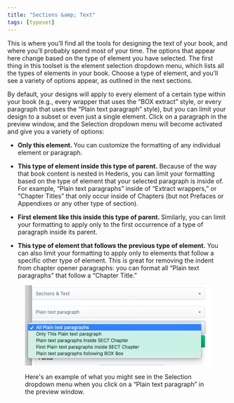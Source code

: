 ```yaml
---
title: "Sections &amp; Text"
tags: [typeset]
---
```

 
<html><body><section data-type="chapter" class="hsecchapter" data-hederis-type="hsecchapter" id="typeset-text-design" data-pi-attrs="id: typeset-text-design; data-tags: typeset;" role="doc-chapter" data-tags="typeset" data-author-name=" " data-book-title=" " title="Sections &amp; Text"><p class="hblkp" data-hederis-type="hblkp" id="p3MkXvgfU">This is where you&#8217;ll find all the tools for designing the text of your book, and where you&#8217;ll probably spend most of your time. The options that appear here change based on the type of element you have selected. The first thing in this toolset is the element selection dropdown menu, which lists all the types of elements in your book. Choose a type of element, and you&#8217;ll see a variety of options appear, as outlined in the next sections.</p><p class="hblkp" data-hederis-type="hblkp" id="pxDvjDcFQ">By default, your designs will apply to every element of a certain type within your book (e.g., every wrapper that uses the &#8220;BOX extract&#8221; style, or every paragraph that uses the &#8220;Plain text paragraph&#8221; style), but you can limit your design to a subset or even just a single element. Click on a paragraph in the preview window, and the Selection dropdown menu will become activated and give you a variety of options:</p><ul class="hwprbulletlist" data-hederis-type="hwprbulletlist" id="pVBt35R3q"><li class="hblkuli" data-hederis-type="hblkuli" id="liZ2hf43Yo"><p class="hblkuli" data-hederis-type="hblklip" id="pYLv6XhEQ"><strong data-hederis-type="hspanstrong" id="ph14bnrxj">Only this element. </strong>You can customize the formatting of any individual element or paragraph.</p></li><li class="hblkuli" data-hederis-type="hblkuli" id="liHUaQoMkN"><p class="hblkuli" data-hederis-type="hblklip" id="pdUkyxDjB"><strong class="hspanstrong" data-hederis-type="hspanstrong" id="p4kadFdyE">This type of element inside this type of parent.</strong> Because of the way that book content is nested in Hederis, you can limit your formatting based on the type of element that your selected paragraph is inside of. For example, &#8220;Plain text paragraphs&#8221; inside of &#8220;Extract wrappers,&#8221; or &#8220;Chapter Titles&#8221; that only occur inside of Chapters (but not Prefaces or Appendixes or any other type of section).</p></li><li class="hblkuli" data-hederis-type="hblkuli" id="lia9Y8lB2B"><p class="hblkuli" data-hederis-type="hblklip" id="pDlN06J77"><strong class="hspanstrong" data-hederis-type="hspanstrong" id="pciANVhNF">First element like this inside this type of parent. </strong>Similarly, you can limit your formatting to apply only to the first occurrence of a type of paragraph inside its parent.</p></li><li class="hblkuli" data-hederis-type="hblkuli" id="lifTxhLJPt"><p class="hblkuli" data-hederis-type="hblklip" id="pIpevglRX"><strong class="hspanstrong" data-hederis-type="hspanstrong" id="pr5XGfrWt">This type of element that follows the previous type of element.</strong> You can also limit your formatting to apply only to elements that follow a specific other type of element. This is great for removing the indent from chapter opener paragraphs: you can format all &#8220;Plain text paragraphs&#8221; that follow a &#8220;Chapter Title.&#8221;</p></li></ul><figure class="hwprfig" data-hederis-type="hwprfig" id="p3qRtW2b7"><img data-hederis-type="hblkimg" class="hblkimg" id="pLF90rjtr" src="/images/subselectors.png" data-img-src="/images/subselectors.png"/><p class="hblkcaption" data-hederis-type="hblkcaption" id="plhYfLYaJ">Here's an example of what you might see in the Selection dropdown menu when you click on a &#8220;Plain text paragraph&#8221; in the preview window.</p></figure></section></body></html>
